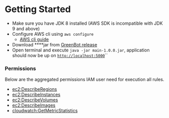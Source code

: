 # Getting Started

* Make sure you have JDK 8 installed \(AWS SDK is incompatible with JDK 9 and above\)
* Configure AWS cli using `aws configure`
  * [AWS cli guide](https://docs.aws.amazon.com/cli/latest/userguide/cli-chap-welcome.html)
* Download ****jar from [GreenBot release](https://github.com/vinay-lodha/greenbot/releases)
* Open terminal and execute `java -jar main-1.0.0.jar`, application should now be up on [`http://localhost:5000`](http://localhost:5000)\`\`

### Permissions

Below are the aggregated permissions IAM user need for execution all rules.

* [ec2:DescribeRegions](https://docs.aws.amazon.com/AWSEC2/latest/APIReference/API_DescribeRegions.html)
* [ec2:DescribeInstances](https://docs.aws.amazon.com/AWSEC2/latest/APIReference/API_DescribeInstances.html)
* [ec2:DescribeVolumes](https://docs.aws.amazon.com/AWSEC2/latest/APIReference/API_DescribeVolumes.html)
* [ec2:DescribeImages](https://docs.aws.amazon.com/AWSEC2/latest/APIReference/API_DescribeImages.html)
* [cloudwatch:GetMetricStatistics](https://docs.aws.amazon.com/AmazonCloudWatch/latest/APIReference/API_GetMetricStatistics.html)



